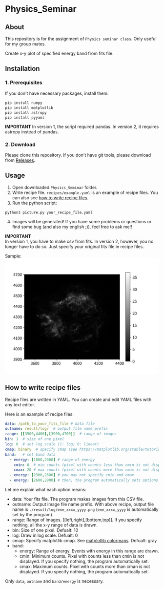 # Physics_Seminar
## About
This repository is for the assignment of `Physics seminar class`. Only useful for my group mates.

Create x-y plot of specified energy band from fits file.

## Installation
### 1. Prerequisites
If you don't have necessary packages, install them:
```shell
pip install numpy
pip install matplotlib
pip install astropy
pip install pyyaml
```

**IMPORTANT**
In version 1, the script required pandas. In version 2, it requires astropy instead of pandas.

### 2. Download
Please clone this repository. If you don't have git tools, please download from [Releases](https://github.com/skrbcr/Physics_Seminar/releases).

## Usage
1. Open downloaded `Physics_Seminar` folder.
2. Write recipe file. `recipes/example.yaml` is an example of recipe files. You can also see [how to write recipe files](#how-to-write-recipe-files).
3. Run the python script:
```shell
python3 picture.py your_recipe_file.yaml
```
4. Images will be generated! If you have some problems or questions or find some bug (and also my english ;)), feel free to ask me!!

**IMPORTANT**  
In version 1, you have to make csv from fits. In version 2, however, you no longer have to do so. Just specify your original fits file in recipe files.

Sample:  
![sample image](sample.png)

## How to write recipe files
Recipe files are written in YAML. You can create and edit YAML files with any text editor.

Here is an example of recipe files:

```yaml
data: /path_to_your_fits_file # data file
outname: result/log/  # output file name prefix
range: [[3500,4400],[3900,4700]]  # range of images
bin: 1  # size of one pixel
log: 0  # set log scale (1: log; 0: linear) 
cmap: binary  # specify cmap (see https://matplotlib.org/stable/tutorials/colors/colormaps.html)
band:   # set band data
  - energy: [1800,2000] # range of energy
    cmin: 0  # min counts (pixel with counts less than cmin is not displayed)
    cmax: 20 # max counts (pixel with counts more than cmax is not displayed)
  - energy: [2300,2600] # you may not specify cmin and cmax
  - energy: [2600,2900] # then, the program automatically sets options
```

Let me explain what each option means:
- data: Your fits file. The program makes images from this CSV file.
- outname: Output image file name prefix. With above recipe, output file name is `./result/log/ene_xxxx_yyyy.png` (`ene_xxxx_yyyy` is automatically set by the program).
- range: Range of images. [[left,right],[bottom,top]]. If you specify nothing, all the x-y range of data is drawn.
- bin: Size of one pixel. Defualt: 10
- log: Draw in log scale. Defualt: 0
- cmap: Specify matplotlib cmap. See [matplotlib colormaps](https://matplotlib.org/stable/tutorials/colors/colormaps.html). Defualt: gray
- band: 
    - energy: Range of energy. Events with energy in this range are drawn.
    - cmin: Minimum counts. Pixel with counts less than cmin is not displayed. If you specify nothing, the program automatically set.
    - cmax: Maximum counts. Pixel with counts more than cman is not displayed. If you specify nothing, the program automatically set.

Only `data`, `outname` and `band/energy` is necessary.

